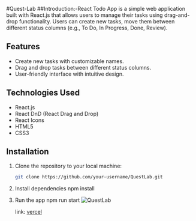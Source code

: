 #Quest-Lab 
##Introduction:-React Todo App is a simple web application built with React.js that allows users to manage their tasks using drag-and-drop functionality. Users can create new tasks, move them between different status columns (e.g., To Do, In Progress, Done, Review).

## Features

- Create new tasks with customizable names.
- Drag and drop tasks between different status columns.
- User-friendly interface with intuitive design.

## Technologies Used

- React.js
- React DnD (React Drag and Drop)
- React Icons
- HTML5
- CSS3

## Installation

1. Clone the repository to your local machine:

   ```bash
   git clone https://github.com/your-username/QuestLab.git
2. Install dependencies
   npm install
3. Run the app
   npm run start
   ![QuestLab](https://github.com/hem1587/newdigback/assets/112814262/bbef5eb0-c12d-4db2-9c8d-477513e84fbb)

    link: [vercel](https://todo-app-tawny-gamma.vercel.app/)
